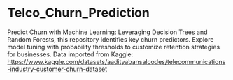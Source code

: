 # Telco_Churn_Prediction
Predict Churn with Machine Learning: Leveraging Decision Trees and Random Forests, this repository identifies key churn predictors. Explore model tuning with probability thresholds to customize retention strategies for businesses.
Data imported from Kaggle: https://www.kaggle.com/datasets/aadityabansalcodes/telecommunications-industry-customer-churn-dataset
